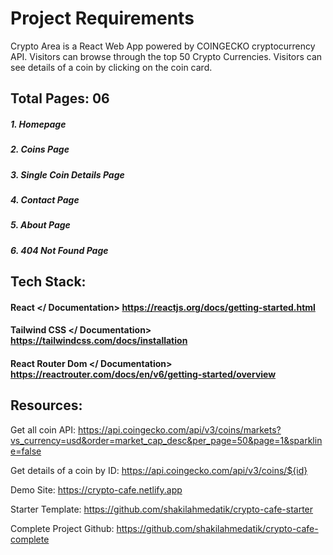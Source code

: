# Project Requirements

Crypto Area is a React Web App powered by COINGECKO cryptocurrency API. Visitors can browse through the top 50 Crypto Currencies. Visitors can see details of a coin by clicking on the coin card.

## Total Pages: 06
##### 1. Homepage
##### 2. Coins Page
##### 3. Single Coin Details Page
##### 4. Contact Page
##### 5. About Page
##### 6. 404 Not Found Page


## Tech Stack:
#### React </ Documentation> <https://reactjs.org/docs/getting-started.html>

#### Tailwind CSS </ Documentation> <https://tailwindcss.com/docs/installation>

#### React Router Dom </ Documentation> <https://reactrouter.com/docs/en/v6/getting-started/overview>


## Resources:
Get all coin API: https://api.coingecko.com/api/v3/coins/markets?vs_currency=usd&order=market_cap_desc&per_page=50&page=1&sparkline=false

Get details of a coin by ID: https://api.coingecko.com/api/v3/coins/${id}

Demo Site: https://crypto-cafe.netlify.app

Starter Template: https://github.com/shakilahmedatik/crypto-cafe-starter

Complete Project Github: https://github.com/shakilahmedatik/crypto-cafe-complete


